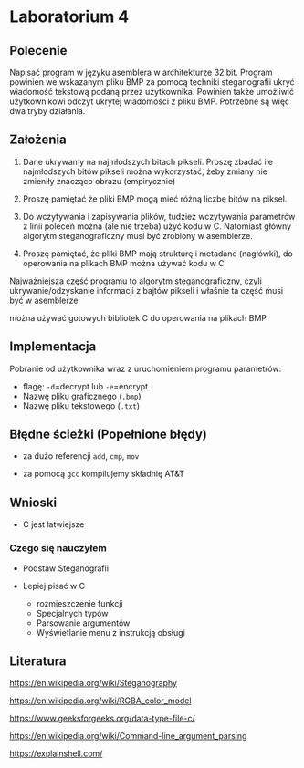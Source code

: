 # Laboratorium 4

## Polecenie

Napisać program w języku asemblera w architekturze 32 bit.
Program powinien we wskazanym pliku BMP za pomocą techniki steganografii ukryć wiadomość tekstową podaną przez użytkownika.
Powinien także umożliwić użytkownikowi odczyt ukrytej wiadomości z pliku BMP.
Potrzebne są więc dwa tryby działania.

## Założenia

1. Dane ukrywamy na najmłodszych bitach pikseli. Proszę zbadać ile najmłodszych bitów pikseli można wykorzystać, żeby zmiany nie zmieniły znacząco obrazu (empirycznie)

2. Proszę pamiętać że pliki BMP mogą mieć różną liczbę bitów na piksel.

3. Do wczytywania i zapisywania plików, tudzież wczytywania parametrów z linii poleceń można (ale nie trzeba) użyć kodu w C. Natomiast główny algorytm steganograficzny musi być zrobiony w asemblerze.

4. Proszę pamiętać, że pliki BMP mają strukturę i metadane (nagłówki), do operowania na plikach BMP można używać kodu w C

Najważniejsza część programu to algorytm steganograficzny, czyli ukrywanie/odzyskanie informacji z bajtów pikseli i właśnie ta część musi być w asemblerze

można używać gotowych bibliotek C do operowania na plikach BMP

## Implementacja

Pobranie od użytkownika wraz z uruchomieniem programu parametrów:

- flagę: `-d`=decrypt lub `-e`=encrypt
- Nazwę pliku graficznego (`.bmp`)
- Nazwę pliku tekstowego (`.txt`)

## Błędne ścieżki (Popełnione błędy)

- za dużo referencji `add`, `cmp`, `mov`

- za pomocą `gcc` kompilujemy składnię AT&T

## Wnioski

- C jest łatwiejsze

### Czego się nauczyłem

- Podstaw Steganografii

- Lepiej pisać w C
  - rozmieszczenie funkcji
  - Specjalnych typów
  - Parsowanie argumentów
  - Wyświetlanie menu z instrukcją obsługi

## Literatura

<https://en.wikipedia.org/wiki/Steganography>

<https://en.wikipedia.org/wiki/RGBA_color_model>

<https://www.geeksforgeeks.org/data-type-file-c/>

<https://en.wikipedia.org/wiki/Command-line_argument_parsing>

<https://explainshell.com/>
